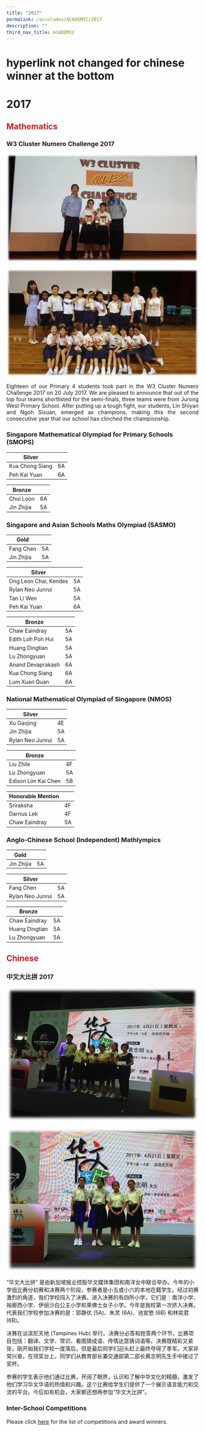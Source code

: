 ```yaml
---
title: "2017"
permalink: /accolades/ACADEMIC/2017
description: ""
third_nav_title: ACADEMIC
---
```

# hyperlink not changed for chinese winner at the bottom
# 2017

## <span style = "color: #c81b1b"> <b>Mathematics</b> </span>

### W3 Cluster Numero Challenge 2017

![](/images/ACCOLADES/Academic/2017/Numero%20(Champions).png)

![](/images/ACCOLADES/Academic/2017/Numero%20(Group%20-%20Informal).png)

<p style="text-align: justify;">Eighteen of our Primary 4 students took part in the W3 Cluster Numero Challenge 2017 on 20 July 2017. We are pleased to announce that out of the top four teams shortlisted for the semi-finals, three teams were from Jurong West Primary School. After putting up a tough fight, our students, Lin Shiyan and Ngoh Sixuan, emerged as champions, making this the second consecutive year that our school has clinched the championship. </p>

### Singapore Mathematical Olympiad for Primary Schools (SMOPS)

| Silver          |     |
|------------|-----|
| Kua Chong Siang | 6A  |
| Peh Kai Yuan    | 6A  |

 
| Bronze     |     |
|------------|-----|
| Choi Loon  | 6A  |
| Jin Zhijia | 5A  |

### Singapore and Asian Schools Maths Olympiad (SASMO)

| Gold       |     |
|------------|-----|
| Fang Chen  | 5A  |
| Jin Zhijia | 5A  |

| Silver                |     |
|-----------------------|-----|
| Ong Leon Chai, Kendes | 5A  |
| Rylan Neo Junrui      | 5A  |
| Tan Li Wen            | 5A  |
| Peh Kai Yuan          | 6A  |

| Bronze            |     |
|-------------------|-----|
| Chaw Eaindray     | 5A  |
| Edith Loh Poh Hui | 5A  |
| Huang Dingtian    | 5A  |
| Lu Zhongyuan      | 5A  |
| Anand Devaprakash | 6A  |
| Kua Chong Siang   | 6A  |
| Lum Xuan Quan     | 6A  |

### **National Mathematical Olympiad of Singapore (NMOS)**

| Silver           |     |
|------------------|-----|
| Xu Gaojing       | 4E  |
| Jin Zhijia       | 5A  |
| Rylan Neo Junrui | 5A  |

| Bronze              |     |
|---------------------|-----|
| Liu Zhile           | 4F  |
| Lu Zhongyuan        | 5A  |
| Edison Lim Kai Chen | 5B  |

| Honorable Mention |    |
|-------------------|----|
| Sriraksha         | 4F |
| Darrius Lek       | 4F |
| Chaw Eaindray     | 5A |

### **Anglo-Chinese School (Independent) Mathlympics**

| Gold       |     |
|------------|-----|
| Jin Zhijia | 5A  |

| Silver           |     |
|------------------|-----|
| Fang Chen        | 5A  |
| Rylan Neo Junrui | 5A  |

| Bronze         |     |
|----------------|-----|
| Chaw Eaindray  | 5A  |
| Huang Dingtian | 5A  |
| Lu Zhongyuan   | 5A  |

## <span style = "color: #c81b1b"> <b>Chinese</b> </span>

### 中文大比拼 2017

![](/images/ACCOLADES/Academic/2017/Chinese%20DBP%20(Teachers).png)

![](/images/ACCOLADES/Academic/2017/Chinese%20DBP%20(Pupils).png)

“华文大比拼” 是由新加坡报业控股华文媒体集团和南洋女中联合举办。今年的小学组比赛分初赛和决赛两个阶段，参赛者是小五或小六的本地在籍学生。经过初赛激烈的角逐，我们学校闯入了决赛。进入决赛的有四所小学，它们是：南洋小学、裕廊西小学、伊丽沙白公主小学和莱佛士女子小学。今年是我校第一次挤入决赛。代表我们学校参加决赛的是：郭静优 (5A)、朱灵 (6A)、池宣慜 (6B) 和林奕君 (6B)。

决赛在淡滨尼天地 (Tampines Hub) 举行。决赛分必答和抢答两个环节，比赛项目包括：翻译、文学、常识、看图猜成语、传情达意猜词语等。决赛既精彩又紧张，刚开始我们学校一度落后，但是最后同学们迎头赶上最终夺得了季军。大家非常兴奋，在领奖台上，同学们从教育部长兼交通部第二部长黄志明先生手中接过了奖杯。 　

参赛的学生表示他们通过比赛，开阔了眼界，认识和了解中华文化的精髓，激发了他们学习华文华语的热情和兴趣。这个比赛给学生们提供了一个展示语言能力和交流的平台。今后如有机会，大家都还想再参加“华文大比拼”。

### Inter-School Competitions

Please click [here](/chinese-language/INTER-SCHOOL-COMPETITION/2017) for the list of competitions and award winners.